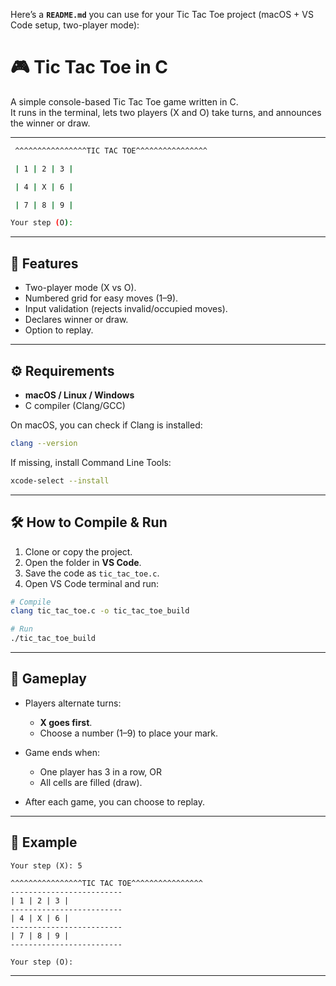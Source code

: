 Here’s a **`README.md`** you can use for your Tic Tac Toe project (macOS + VS Code setup, two-player mode):


# 🎮 Tic Tac Toe in C

A simple console-based Tic Tac Toe game written in C.  
It runs in the terminal, lets two players (X and O) take turns, and announces the winner or draw.

---
```bash
 ^^^^^^^^^^^^^^^^TIC TAC TOE^^^^^^^^^^^^^^^^

 | 1 | 2 | 3 |

 | 4 | X | 6 |

 | 7 | 8 | 9 |

Your step (O):
```
---

## 🚀 Features
- Two-player mode (X vs O).
- Numbered grid for easy moves (1–9).
- Input validation (rejects invalid/occupied moves).
- Declares winner or draw.
- Option to replay.

---

## ⚙️ Requirements
- **macOS / Linux / Windows**
- C compiler (Clang/GCC)

On macOS, you can check if Clang is installed:

```bash
clang --version
```

If missing, install Command Line Tools:

```bash
xcode-select --install
```

---

## 🛠️ How to Compile & Run

1. Clone or copy the project.
2. Open the folder in **VS Code**.
3. Save the code as `tic_tac_toe.c`.
4. Open VS Code terminal and run:

```bash
# Compile
clang tic_tac_toe.c -o tic_tac_toe_build

# Run
./tic_tac_toe_build
```

---

## 🎲 Gameplay

* Players alternate turns:

  * **X goes first**.
  * Choose a number (1–9) to place your mark.
* Game ends when:

  * One player has 3 in a row, OR
  * All cells are filled (draw).
* After each game, you can choose to replay.

---

## 📌 Example

```
Your step (X): 5

^^^^^^^^^^^^^^^^TIC TAC TOE^^^^^^^^^^^^^^^^
-------------------------
| 1 | 2 | 3 |
-------------------------
| 4 | X | 6 |
-------------------------
| 7 | 8 | 9 |
-------------------------

Your step (O):
```

---

